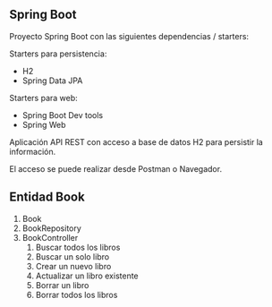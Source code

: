 
## Spring Boot

Proyecto Spring Boot con las siguientes dependencias / starters:

Starters para persistencia:
* H2
* Spring Data JPA

Starters para web:
* Spring Boot Dev tools
* Spring Web

Aplicación  API REST con acceso a base de datos H2 para persistir la información.

El acceso se puede realizar desde Postman o Navegador.

## Entidad Book

1. Book
2. BookRepository
3. BookController
   1. Buscar todos los libros
   2. Buscar un solo libro
   3. Crear un nuevo libro
   4. Actualizar un libro existente
   5. Borrar un libro
   6. Borrar todos los libros